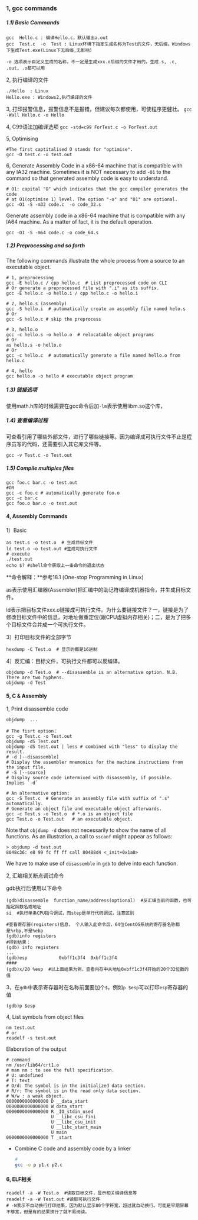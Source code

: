 ### 1, gcc commands

##### 1.1) Basic Commands

```shell
gcc  Hello.c : 编译Hello.c，默认输出a.out
gcc  Test.c  -o  Test : Linux环境下指定生成名称为Test的文件，无后缀。Windows下生成Test.exe(Linux下无后缀,无影响)

-o 选项表示自定义生成的名称，不一定是生成xxx.o后缀的文件才用的，生成.s, .c, .out, .o都可以用
```

2, 执行编译的文件

```shell
./Hello  : Linux
Hello.exe : Windows2,执行编译的文件
```

3, 打印报警信息，报警信息不是报错，但建议每次都使用，可使程序更健壮。
```gcc -Wall Hello.c -o Hello```

4, C99语法加编译选项
  ```gcc -std=c99 ForTest.c -o ForTest.out```

5, Optimising

```shell
#The first captitalised O stands for "optimise".
gcc -O test.c -o test.out 
```

6, Generate Assembly Code in a x86-64 machine that is compatible with any IA32 machine. Sometimes it is NOT necessary to add `-O1` to the command so that generated assembly code is easy to understand. 

```shell
# O1: capital "O" which indicates that the gcc compiler generates the code 
# at O1(optimise 1) level. The option "-o" and "O1" are optional.
gcc -O1 -S -m32 code.c  -o code_32.s 
```

Generate assembly code in a x86-64 machine that is compatible with any IA64 machine. As a matter of fact,  it is the default operation. 

```shell
gcc -O1 -S -m64 code.c -o code_64.s
```



##### 1.2) Preprocessing and so forth

The following commands illustrate the whole process from a source to an executable object. 

```shell
# 1, preprocessing
gcc -E hello.c / cpp hello.c  # List preprocessed code on CLI
# Or generate a preprocessed file with ".i" as its suffix.
gcc -E hello.c -o hello.i / cpp hello.c -o hello.i 

# 2, hello.s (assembly)
gcc -S hello.i  # automatically create an assembly file named helo.s
# Or
gcc -S hello.c # skip the preprocess

# 3, hello.o
gcc -c hello.s -o hello.o  # relocatable object programs
# Or
as hello.s -o hello.o
# Or
gcc -c hello.c  # automatically generate a file named hello.o from hello.c 

# 4, hello  
gcc hello.o -o hello # executable object program
```



##### 1.3) 链接选项

使用math.h库的时候需要在gcc命令后加`-lm`表示使用libm.so这个库，

##### 1.4) 查看编译过程

可查看引用了哪些外部文件，进行了哪些链接等。因为编译成可执行文件不止是程序员写的代码，还需要引入其它库文件等。

```shell
gcc -v Test.c -o Test.out  
```

##### 1.5) Compile multiples files

```shell
gcc foo.c bar.c -o test.out
#OR
gcc -c foo.c # automatically generate foo.o
gcc -c bar.c
gcc foo.o bar.o -o test.out
```



#### 4, Assembly Commands

1）Basic

```shell
as test.s -o test.o  # 生成目标文件
ld test.o -o test.out #生成可执行文件
# execute
./test.out
echo $? #shell命令获取上一条命令的退出状态
```

**命令解释：**参考18.1 (One-stop Programming in Linux)

as表示使用汇编器(Assembler)把汇编中的助记符编译成机器指令，并生成目标文件。

ld表示把目标文件xxx.o链接成可执行文件。为什么要链接文件？一，链接是为了修改目标文件中的信息，对地址做重定位(跟CPU虚拟内存相关)；二，是为了把多个目标文件合并成一个可执行文件。

3）打印目标文件的全部字节

```shell
hexdump -C Test.o  # 显示的都是16进制
```

4）反汇编：目标文件，可执行文件都可以反编译。

```shell
objdump -d Test.o  # --disassemble is an alternative option. N.B. There are two hyphens.
objdump -d Test
```

#### 5, C & Assembly

1, Print disassemble code

`objdump  ...`

```shell
# The fisrt option：
gcc -g Test.c -o Test.out
objdump -dS Test.out
objdump -dS test.out | less # combined with "less" to display the result.
# -d [--disassemble]
# Display the assembler mnemonics for the machine instructions from the input file.
# -S [--source]
# Display source code intermixed with disassembly, if possible. Implies `-d`

# An alternative option:
gcc -S Test.c  # Generate an assembly file with suffix of ".s" automatically.
# Generate an object file and executable object afterwards.
gcc -c Test.s -o Test.o  # *.o is an object file
gcc Test.o -o Test.out   # an executable object. 
```

Note that `objdump -d`  does not necessarily to show the name of all functions. As an illustration, a call to `sscanf`  might appear as follows:

```shell
> objdump -d test.out
8048c36: e8 99 fc ff ff call 80488d4 <_init+0x1a0>
```

We have to make use of  `disassemble` in `gdb` to delve into each function. 

2, 汇编相关断点调试命令

gdb执行后使用以下命令

```shell
(gdb)disassemble  function_name/address(optional)  #反汇编当前的函数，也可指定函数名或地址
si  #执行单条CPU指令调试，而step是单行代码调试，注意区别

#查看寄存器(registers)信息， 个人输入此命令后，64位CentOS系统的寄存器名称都是%rbp,不是%ebp
(gdb)info registers  
#得到结果：
(gdb) info registers 
...
(gdb)esp            0xbff1c3f4	0xbff1c3f4
####
(gdb)x/20 %esp  #以上面结果为例，查看内存中从地址0xbff1c3f4开始的20个32位数的值
```

3，在`gdb`中表示寄存器时在名称前面要加个`$`，例如`p $esp`可以打印`esp`寄存器的值 

```shell
(gdb)p $esp
```

4,  List symbols from object files

```shell
nm test.out 
# or 
readelf -s test.out
```

Elaboration of the output

```shell
# command
nm /usr/lib64/crt1.o
# man nm : to see the full specification.
# U: undefined
# T: text
# D/d: The symbol is in the initialized data section.
# R/r: The symbol is in the read only data section.
# W/w : a weak object.
0000000000000000 D __data_start
0000000000000000 W data_start
0000000000000000 R _IO_stdin_used
                 U __libc_csu_fini
                 U __libc_csu_init
                 U __libc_start_main
                 U main
0000000000000000 T _start
```

- Combine C code and assembly code by a linker

  ```bash
  # 
  gcc -o p p1.c p2.c 
  ```

  

#### 6, ELF相关

```shell
readelf -a -W Test.o  #读取目标文件，显示相关编译信息等
readelf -a -W Test.out #读取可执行文件
# -W表示不自动换行打印结果，因为默认显示80个字符宽，超过就自动换行。可能是早期屏幕不够宽，但是有的结果换行了就不易阅读。
```

